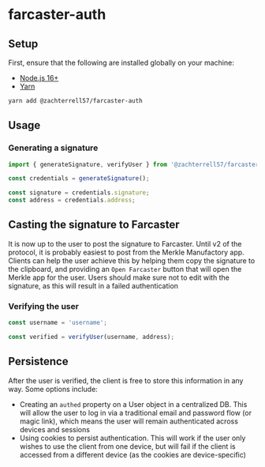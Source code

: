 # farcaster-auth

<!-- Installation section -->
## Setup

First, ensure that the following are installed globally on your machine:

- [Node.js 16+](https://github.com/nvm-sh/nvm)
- [Yarn](https://classic.yarnpkg.com/lang/en/docs/install)

```bash
yarn add @zachterrell57/farcaster-auth
```

## Usage

### Generating a signature

```js
import { generateSignature, verifyUser } from '@zachterrell57/farcaster-auth';

const credentials = generateSignature();

const signature = credentials.signature;
const address = credentials.address;
```

## Casting the signature to Farcaster
It is now up to the user to post the signature to Farcaster. Until v2 of the protocol, it is probably easiest
to post from the Merkle Manufactory app. Clients can help the user achieve this by helping them copy the signature
to the clipboard, and providing an `Open Farcaster` button that will open the Merkle app for the user. Users should make 
sure not to edit with the signature, as this will result in a failed authentication


### Verifying the user
```js 
const username = 'username';

const verified = verifyUser(username, address);
```

## Persistence
After the user is verified, the client is free to store this information in any way. Some options include:
- Creating an `authed` property on a User object in a centralized DB. This will allow the user to log in via a traditional
email and password flow (or magic link), which means the user will remain authenticated across devices and sessions
- Using cookies to persist authentication. This will work if the user only wishes to use the client from one device, but will
  fail if the client is accessed from a different device (as the cookies are device-specific)
